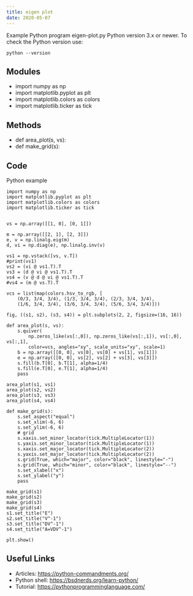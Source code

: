 ```yaml
---
title: eigen plot
date: 2020-05-07
---
```

Example Python program eigen-plot.py
Python version 3.x or newer.
To check the Python version use:

    python --version

## Modules

* import numpy as np
* import matplotlib.pyplot as plt
* import matplotlib.colors as colors
* import matplotlib.ticker as tick

## Methods

* def area_plot(s, vs):
* def make_grid(s):

## Code

Python example

    import numpy as np
    import matplotlib.pyplot as plt
    import matplotlib.colors as colors
    import matplotlib.ticker as tick
    
    
    vs = np.array([[1, 0], [0, 1]])
    
    m = np.array([[2, 1], [2, 3]])
    e, v = np.linalg.eig(m)
    d, vi = np.diag(e), np.linalg.inv(v)
    
    vs1 = np.vstack([vs, v.T])
    #print(vs1)
    vs2 = (vi @ vs1.T).T
    vs3 = (d @ vi @ vs1.T).T
    vs4 = (v @ d @ vi @ vs1.T).T
    #vs4 = (m @ vs.T).T
    
    vcs = list(map(colors.hsv_to_rgb, [
        (0/3, 3/4, 3/4), (1/3, 3/4, 3/4), (2/3, 3/4, 3/4),
        (1/6, 3/4, 3/4), (3/6, 3/4, 3/4), (5/6, 3/4, 3/4)]))
    
    fig, ((s1, s2), (s3, s4)) = plt.subplots(2, 2, figsize=(16, 16))
    
    def area_plot(s, vs):
        s.quiver(
            np.zeros_like(vs[:,0]), np.zeros_like(vs[:,1]), vs[:,0], vs[:,1],
            color=vcs, angles="xy", scale_units="xy", scale=1)
        b = np.array([[0, 0], vs[0], vs[0] + vs[1], vs[1]])
        e = np.array([[0, 0], vs[2], vs[2] + vs[3], vs[3]])
        s.fill(b.T[0], b.T[1], alpha=1/4)
        s.fill(e.T[0], e.T[1], alpha=1/4)
        pass
    
    area_plot(s1, vs1)
    area_plot(s2, vs2)
    area_plot(s3, vs3)
    area_plot(s4, vs4)
    
    def make_grid(s):
        s.set_aspect("equal")
        s.set_xlim(-6, 6)
        s.set_ylim(-6, 6)
        # grid
        s.xaxis.set_minor_locator(tick.MultipleLocator(1))
        s.yaxis.set_minor_locator(tick.MultipleLocator(1))
        s.xaxis.set_major_locator(tick.MultipleLocator(2))
        s.yaxis.set_major_locator(tick.MultipleLocator(2))
        s.grid(True, which="major", color="black", linestyle="-")
        s.grid(True, which="minor", color="black", linestyle="--")
        s.set_xlabel("x")
        s.set_ylabel("y")
        pass
    
    make_grid(s1)
    make_grid(s2)
    make_grid(s3)
    make_grid(s4)
    s1.set_title("E")
    s2.set_title("V^-1")
    s3.set_title("DV^-1")
    s4.set_title("A=VDV^-1")
    
    plt.show()
    

## Useful Links

- Articles: https://python-commandments.org/
- Python shell: https://bsdnerds.org/learn-python/
- Tutorial: https://pythonprogramminglanguage.com/
